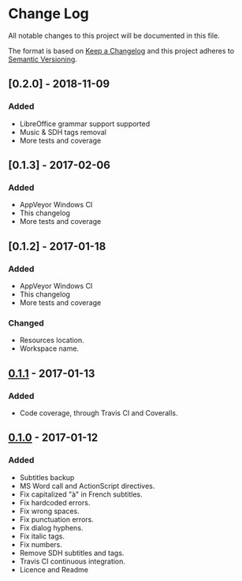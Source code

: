 # Change Log
All notable changes to this project will be documented in this file.

The format is based on [Keep a Changelog](http://keepachangelog.com/)
and this project adheres to [Semantic Versioning](http://semver.org/).


## [0.2.0] - 2018-11-09
### Added
- LibreOffice grammar support supported
- Music & SDH tags removal
- More tests and coverage


## [0.1.3] - 2017-02-06
### Added
- AppVeyor Windows CI
- This changelog
- More tests and coverage


## [0.1.2] - 2017-01-18
### Added
- AppVeyor Windows CI
- This changelog
- More tests and coverage

### Changed
- Resources location.
- Workspace name.


## [0.1.1] - 2017-01-13
### Added
- Code coverage, through Travis CI and Coveralls.


## [0.1.0] - 2017-01-12
### Added
- Subtitles backup
- MS Word call and ActionScript directives.
- Fix capitalized "à" in French subtitles.
- Fix hardcoded errors.
- Fix wrong spaces.
- Fix punctuation errors.
- Fix dialog hyphens.
- Fix italic tags.
- Fix numbers.
- Remove SDH subtitles and tags.
- Travis CI continuous integration.
- Licence and Readme


[Unreleased]: https://github.com/adrienbricchi/sub-titles-auto-correct/tree/develop
[0.1.1]: https://github.com/adrienbricchi/sub-titles-auto-correct/releases/tag/0.1.1
[0.1.0]: https://github.com/adrienbricchi/sub-titles-auto-correct/releases/tag/0.1.0
